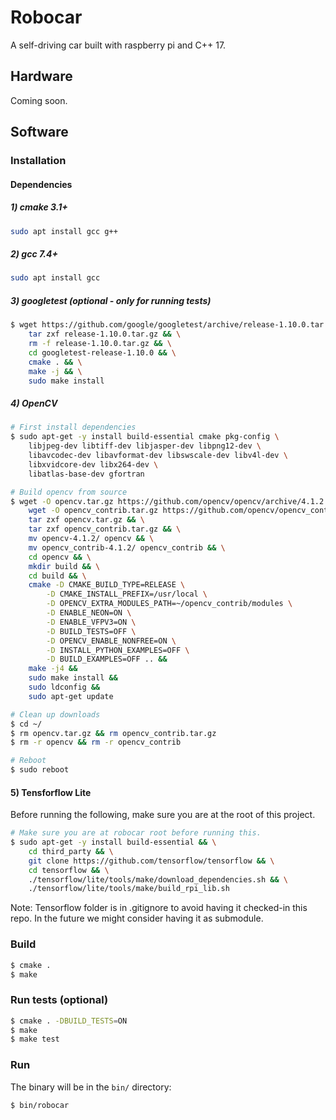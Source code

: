 # Robocar

A self-driving car built with raspberry pi and C++ 17.

## Hardware

Coming soon.

## Software

### Installation

#### Dependencies
##### 1) cmake 3.1+
```bash
sudo apt install gcc g++
```

##### 2) gcc 7.4+
```bash
sudo apt install gcc
```

##### 3) googletest (optional - only for running tests)
```bash
$ wget https://github.com/google/googletest/archive/release-1.10.0.tar.gz && \
    tar zxf release-1.10.0.tar.gz && \
    rm -f release-1.10.0.tar.gz && \
    cd googletest-release-1.10.0 && \
    cmake . && \
    make -j && \
    sudo make install
```

##### 4) OpenCV
```bash
# First install dependencies
$ sudo apt-get -y install build-essential cmake pkg-config \
    libjpeg-dev libtiff-dev libjasper-dev libpng12-dev \
    libavcodec-dev libavformat-dev libswscale-dev libv4l-dev \
    libxvidcore-dev libx264-dev \
    libatlas-base-dev gfortran

# Build opencv from source
$ wget -O opencv.tar.gz https://github.com/opencv/opencv/archive/4.1.2.tar.gz && \
    wget -O opencv_contrib.tar.gz https://github.com/opencv/opencv_contrib/archive/4.1.2.tar.gz && \
    tar zxf opencv.tar.gz && \
    tar zxf opencv_contrib.tar.gz && \
    mv opencv-4.1.2/ opencv && \
    mv opencv_contrib-4.1.2/ opencv_contrib && \
    cd opencv && \
    mkdir build && \
    cd build && \
    cmake -D CMAKE_BUILD_TYPE=RELEASE \
        -D CMAKE_INSTALL_PREFIX=/usr/local \
        -D OPENCV_EXTRA_MODULES_PATH=~/opencv_contrib/modules \
        -D ENABLE_NEON=ON \
        -D ENABLE_VFPV3=ON \
        -D BUILD_TESTS=OFF \
        -D OPENCV_ENABLE_NONFREE=ON \
        -D INSTALL_PYTHON_EXAMPLES=OFF \
        -D BUILD_EXAMPLES=OFF .. &&
    make -j4 &&
    sudo make install &&
    sudo ldconfig &&
    sudo apt-get update

# Clean up downloads
$ cd ~/
$ rm opencv.tar.gz && rm opencv_contrib.tar.gz
$ rm -r opencv && rm -r opencv_contrib

# Reboot
$ sudo reboot
```


#### 5) Tensforflow Lite
Before running the following, make sure you are at the root of this project.
```bash
# Make sure you are at robocar root before running this.
$ sudo apt-get -y install build-essential && \
    cd third_party && \
    git clone https://github.com/tensorflow/tensorflow && \
    cd tensorflow && \
    ./tensorflow/lite/tools/make/download_dependencies.sh && \
    ./tensorflow/lite/tools/make/build_rpi_lib.sh
```
Note: Tensorflow folder is in .gitignore to avoid having it checked-in this repo. In the future we might consider having it as submodule.

### Build
```bash
$ cmake .
$ make
```

### Run tests (optional)
```bash
$ cmake . -DBUILD_TESTS=ON
$ make
$ make test
```

### Run
The binary will be in the `bin/` directory:
```bash
$ bin/robocar
```
